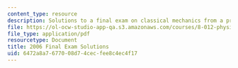 ```yaml
---
content_type: resource
description: Solutions to a final exam on classical mechanics from a previous semester.
file: https://ol-ocw-studio-app-qa.s3.amazonaws.com/courses/8-012-physics-i-classical-mechanics-fall-2008/6472a8a7677008d74cecfee8c4ec4f17_2006_final_sol.pdf
file_type: application/pdf
resourcetype: Document
title: 2006 Final Exam Solutions
uid: 6472a8a7-6770-08d7-4cec-fee8c4ec4f17
---
```

